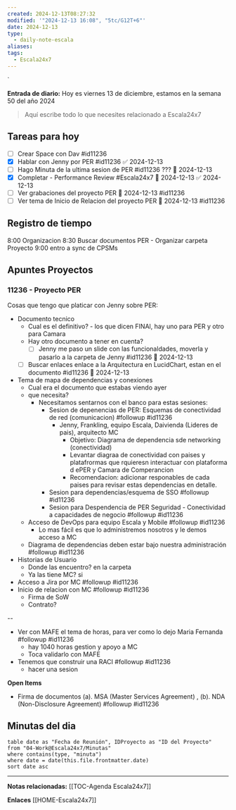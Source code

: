 ```yaml
---
created: 2024-12-13T08:27:32
modified: '"2024-12-13 16:08", "5tc/G12T+6"'
date: 2024-12-13
type:
  - daily-note-escala
aliases: 
tags:
  - Escala24x7
---
```

`


**Entrada de diario:** 
Hoy es viernes 13 de diciembre, estamos en la semana 50 del año 2024

> Aquí escribe todo lo que necesites relacionado a Escala24x7


## Tareas para hoy
- [ ] Crear Space con Dav #id11236 
- [x] Hablar con Jenny por PER #id11236 ✅ 2024-12-13
- [ ] Hago Minuta de la ultima sesion de PER #id11236 ??? 📅 2024-12-13 
- [x] Completar - Performance Review #Escala24x7 📅 2024-12-13 ✅ 2024-12-13
- [ ] Ver grabaciones del proyecto PER 📅 2024-12-13 #id11236
- [ ] Ver tema de Inicio de Relacion del proyecto PER 📅 2024-12-13  #id11236

## Registro de tiempo
8:00 Organizacion
8:30 Buscar documentos PER - Organizar carpeta Proyecto
9:00 entro a sync de CPSMs


## Apuntes Proyectos

### 11236 - Proyecto PER

Cosas que tengo que platicar con Jenny sobre PER:
- Documento tecnico
	- Cual es el definitivo? - los que dicen FINAl, hay uno para PER y otro para Camara
	- Hay otro documento a tener en cuenta?
		- [ ] Jenny me paso un slide con las funcionaldades, moverla y pasarlo a la carpeta de Jenny #id11236  📅 2024-12-13 
	- [ ] Buscar enlaces enlace a la Arquitectura en LucidChart, estan en el documento #id11236 📅 2024-12-13 
- Tema de mapa de dependencias y conexiones
	- Cual era el documento que estabas viendo ayer
	- que necesita? 
		- Necesitamos sentarnos con el banco para estas sesiones:
			- Sesion de depenencias de PER: Esquemas de conectividad de red (comunicacion) #followup #id11236
				- Jenny, Frankling, equipo Escala, Daivienda (Lideres de pais), arquitecto MC
					- Objetivo: Diagrama de dependencia sde networking (conectividad)
					- Levantar diagraa de conectividad con paises y platafrormas que rquieresn interactuar con plataforma d ePER y Camara de Comperancion
					- Recomendacion: adicionar responables de cada paises para revisar estas dependencias en detalle.
			- Sesion para dependencias/esquema de SSO #followup #id11236
			- Sesion para Despendencia de PER Seguridad - Conectividad a capacidades de negocio #followup #id11236
	- Acceso de DevOps para equipo Escala y Mobile #followup #id11236
		- Lo mas fácil es que lo administremos nosotros y le demos acceso a MC
	- Diagrama de dependencias deben estar bajo nuestra administración #followup  #id11236
- Historias de Usuario
	- Donde las encuentro? en la carpeta
	- Ya las tiene MC? si
- Acceso a Jira por MC #followup #id11236
- Inicio de relacion con MC #followup #id11236
	- Firma de SoW
	- Contrato?

--
- Ver con MAFE el tema de horas, para ver como lo dejo Maria Fernanda #followup #id11236
	- hay 1040 horas gestion y apoyo a MC
	- Toca validarlo con MAFE
- Tenemos que construir una RACI #followup #id11236
	- hacer una sesion

**Open Items**
- Firma de documentos (a). MSA (Master Services Agreement)  , (b). NDA (Non-Disclosure Agreement) #followup #id11236


## Minutas del dia
 ```dataview
table date as "Fecha de Reunión", IDProyecto as "ID del Proyecto"
from "04-Work@Escala24x7/Minutas"
where contains(type, "minuta")
where date = date(this.file.frontmatter.date)
sort date asc
```
----
**Notas relacionadas:**
[[TOC-Agenda Escala24x7]]


**Enlaces**
[[HOME-Escala24x7]]

